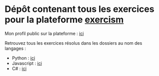 # Dépôt contenant tous les exercices pour la plateforme [exercism](https://exercism.org/)

Mon profil public sur la plateforme : [ici](https://exercism.org/profiles/z3npr0g)

Retrouvez tous les exercices résolus dans les dossiers au nom des langages :

- Python : [ici](./python/)
- Javascript : [ici](./javascript/)
- C# : [ici](./csharp/) 
